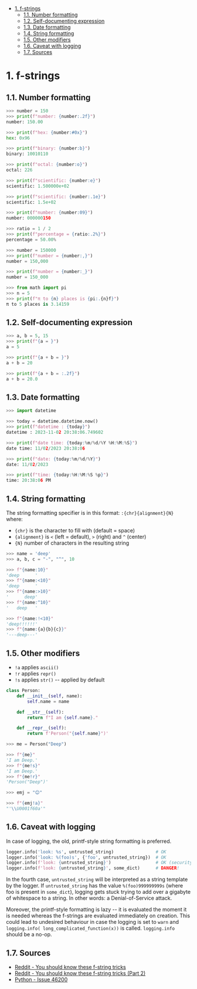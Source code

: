 - [1. f-strings](#1-f-strings)
  - [1.1. Number formatting](#11-number-formatting)
  - [1.2. Self-documenting expression](#12-self-documenting-expression)
  - [1.3. Date formatting](#13-date-formatting)
  - [1.4. String formatting](#14-string-formatting)
  - [1.5. Other modifiers](#15-other-modifiers)
  - [1.6. Caveat with logging](#16-caveat-with-logging)
  - [1.7. Sources](#17-sources)


# 1. f-strings

## 1.1. Number formatting

```python
>>> number = 150
>>> print(f"number: {number:.2f}")
number: 150.00

>>> print(f"hex: {number:#0x}")
hex: 0x96

>>> print(f"binary: {number:b}")
binary: 10010110

>>> print(f"octal: {number:o}")
octal: 226

>>> print(f"scientific: {number:e}")
scientific: 1.500000e+02

>>> print(f"scientific: {number:.1e}")
scientific: 1.5e+02

>>> print(f"number: {number:09}")
number: 000000150

>>> ratio = 1 / 2
>>> print(f"percentage = {ratio:.2%}")
percentage = 50.00%

>>> number = 150000
>>> print(f"number = {number:,}")
number = 150,000

>>> print(f"number = {number:_}")
number = 150_000

>>> from math import pi
>>> n = 5
>>> print(f"π to {n} places is {pi:.{n}f}")
π to 5 places is 3.14159
```

## 1.2. Self-documenting expression

```python
>>> a, b = 5, 15
>>> print(f"{a = }")
a = 5

>>> print(f"{a + b = }")
a + b = 20

>>> print(f"{a + b = :.2f}")
a + b = 20.0
```

## 1.3. Date formatting

```python
>>> import datetime

>>> today = datetime.datetime.now()
>>> print(f"datetime : {today}")
datetime : 2023-11-02 20:38:06.749602

>>> print(f"date time: {today:%m/%d/%Y %H:%M:%S}")
date time: 11/02/2023 20:38:06

>>> print(f"date: {today:%m/%d/%Y}")
date: 11/02/2023

>>> print(f"time: {today:%H:%M:%S %p}")
time: 20:38:06 PM
```

## 1.4. String formatting

The string formatting specifier is in this format: `:{chr}{alignment}{N}` where:

* `{chr}` is the character to fill with (default = space)
* `{alignment}` is `<` (left = default), `>` (right) and `^` (center)
* `{N}` number of characters in the resulting string

```python
>>> name = 'deep'
>>> a, b, c = "-", "^", 10

>>> f"{name:10}"
'deep      '
>>> f"{name:<10}"
'deep      '
>>> f"{name:>10}"
'      deep'
>>> f"{name:^10}"
'   deep   '

>>> f"{name:!<10}"
'deep!!!!!!'
>>> f"{name:{a}{b}{c}}"
'---deep---'
```

## 1.5. Other modifiers

* `!a` applies `ascii()`
* `!r` applies `repr()`
* `!s` applies `str()` -- applied by default

```python
class Person:
    def __init__(self, name):
        self.name = name

    def __str__(self):
        return f"I am {self.name}."

    def __repr__(self):
        return f'Person("{self.name}")'

>>> me = Person("Deep")

>>> f"{me}"
'I am Deep.'
>>> f"{me!s}"
'I am Deep.'
>>> f"{me!r}"
'Person("Deep")'

>>> emj = "😊"

>>> f"{emj!a}"
"'\\U0001f60a'"
```

## 1.6. Caveat with logging

In case of logging, the old, printf-style string formatting is preferred.

```python
logger.info('look: %s', untrusted_string)                # OK
logger.info('look: %(foo)s', {'foo', untrusted_string})  # OK
logger.info(f'look: {untrusted_string}')                 # OK (security-wise)
logger.info(f'look: {untrusted_string}', some_dict)      # DANGER!
```

In the fourth case, `untrusted_string` will be interpreted as a string template by the logger. If `untrusted_string` has the value `%(foo)999999999s` (where foo is present in `some_dict`), 
logging gets stuck trying to add over a gigabyte of whitespace to a string. 
In other words: a Denial-of-Service attack.

Moreover, the printf-style formatting is lazy -- it is evaluated the moment it is needed whereas the f-strings are evaluated immediately on creation. This could lead to undesired behaviour in case the logging is set to `warn` and `logging.info( long_complicated_function(x))` is called. `logging.info` should be a no-op.

## 1.7. Sources

* [Reddit - You should know these f-string tricks](https://www.reddit.com/r/Python/comments/17hgu5o/you_should_know_these_fstring_tricks/)
* [Reddit - You should know these f-string tricks (Part 2)](https://www.reddit.com/r/Python/comments/17iaikb/you_should_know_these_fstring_tricks_part_2/)
* [Python - Issue 46200](https://bugs.python.org/issue46200)
